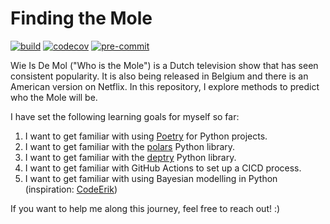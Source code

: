 # Finding the Mole
[![build](https://github.com/mikeweltevrede/finding-the-mole/actions/workflows/ci.yml/badge.svg)](https://github.com/mikeweltevrede/finding-the-mole/actions/workflows/ci.yml)
[![codecov](https://codecov.io/gh/mikeweltevrede/finding-the-mole/graph/badge.svg?token=9VU08WT5PP)](https://codecov.io/gh/mikeweltevrede/finding-the-mole)
[![pre-commit](https://results.pre-commit.ci/badge/github/mikeweltevrede/finding-the-mole/main.svg)](https://results.pre-commit.ci/latest/github/mikeweltevrede/finding-the-mole/main)

Wie Is De Mol ("Who is the Mole") is a Dutch television show that has seen consistent popularity. It is also being released in Belgium and there is an American version on Netflix. In this repository, I explore methods to predict who the Mole will be.

I have set the following learning goals for myself so far:
1. I want to get familiar with using [Poetry](https://python-poetry.org/) for Python projects.
1. I want to get familiar with the [polars](https://www.pola.rs/) Python library.
1. I want to get familiar with the [deptry](https://github.com/fpgmaas/deptry) Python library.
1. I want to get familiar with GitHub Actions to set up a CICD process.
1. I want to get familiar with using Bayesian modelling in Python (inspiration: [CodeErik](https://www.codeerik.nl/widm-2023-op-zoek-naar-de-mol-met-data-analyse/))

If you want to help me along this journey, feel free to reach out! :)
